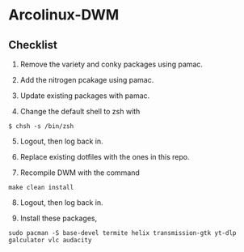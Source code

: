 # Arcolinux-DWM

## Checklist

1. Remove the variety and conky packages using pamac. 

2. Add the nitrogen pcakage using pamac.

3. Update existing packages with pamac.

4. Change the default shell to zsh with

```
$ chsh -s /bin/zsh
```

5. Logout, then log back in.

6. Replace existing dotfiles with the ones in this repo.

7. Recompile DWM with the command

```
make clean install
```

8. Logout, then log back in.

9. Install these packages,

```
sudo pacman -S base-devel termite helix transmission-gtk yt-dlp galculator vlc audacity
```

